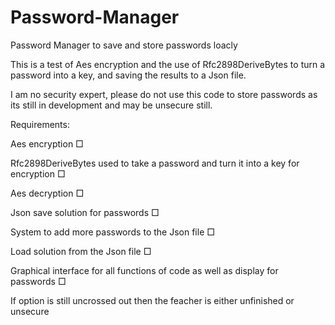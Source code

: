 # Password-Manager
Password Manager to save and store passwords loacly

This is a test of Aes encryption and the use of Rfc2898DeriveBytes to turn a password into a key, and saving the results to a Json file.

I am no security expert, please do not use this code to store passwords as its still in development and may be unsecure still.

Requirements:

Aes encryption  □

Rfc2898DeriveBytes used to take a password and turn it into a key for encryption □

Aes decryption □

Json save solution for passwords □

System to add more passwords to the Json file □

Load solution from the Json file □

Graphical interface for all functions of code as well as display for passwords □


If option is still uncrossed out then the feacher is either unfinished or unsecure
